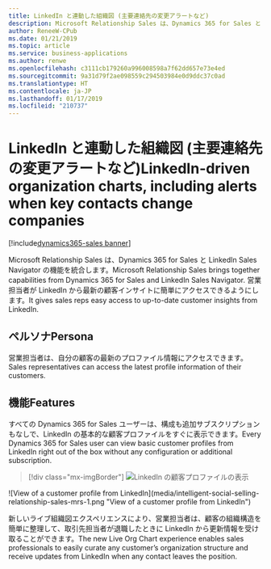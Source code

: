 ```yaml
---
title: LinkedIn と連動した組織図 (主要連絡先の変更アラートなど)
description: Microsoft Relationship Sales は、Dynamics 365 for Sales と LinkedIn Sales Navigator の機能を統合し、営業担当者が最新の顧客インサイトを取得できるようにします。
author: ReneeW-CPub
ms.date: 01/21/2019
ms.topic: article
ms.service: business-applications
ms.author: renwe
ms.openlocfilehash: c3111cb179260a996008598a7f62dd657e73e4ed
ms.sourcegitcommit: 9a31d79f2ae098559c294503984e0d9ddc37c0ad
ms.translationtype: HT
ms.contentlocale: ja-JP
ms.lasthandoff: 01/17/2019
ms.locfileid: "210737"
---
```

#  <a name="linkedin-driven-organization-charts-including-alerts-when-key-contacts-change-companies"></a><span data-ttu-id="d33aa-103">LinkedIn と連動した組織図 (主要連絡先の変更アラートなど)</span><span class="sxs-lookup"><span data-stu-id="d33aa-103">LinkedIn-driven organization charts, including alerts when key contacts change companies</span></span>
[!include[dynamics365-sales banner](../includes/dynamics365-sales.md)]


<span data-ttu-id="d33aa-104">Microsoft Relationship Sales は、Dynamics 365 for Sales と LinkedIn Sales Navigator の機能を統合します。</span><span class="sxs-lookup"><span data-stu-id="d33aa-104">Microsoft Relationship Sales brings together capabilities from Dynamics 365 for Sales and LinkedIn Sales Navigator.</span></span> <span data-ttu-id="d33aa-105">営業担当者が LinkedIn から最新の顧客インサイトに簡単にアクセスできるようにします。</span><span class="sxs-lookup"><span data-stu-id="d33aa-105">It gives sales reps easy access to up-to-date customer insights from LinkedIn.</span></span>

## <a name="persona"></a><span data-ttu-id="d33aa-106">ペルソナ</span><span class="sxs-lookup"><span data-stu-id="d33aa-106">Persona</span></span>

<span data-ttu-id="d33aa-107">営業担当者は、自分の顧客の最新のプロファイル情報にアクセスできます。</span><span class="sxs-lookup"><span data-stu-id="d33aa-107">Sales representatives can access the latest profile information of their customers.</span></span>

## <a name="features"></a><span data-ttu-id="d33aa-108">機能</span><span class="sxs-lookup"><span data-stu-id="d33aa-108">Features</span></span>

<span data-ttu-id="d33aa-109">すべての Dynamics 365 for Sales ユーザーは、構成も追加サブスクリプションもなしで、LinkedIn の基本的な顧客プロファイルをすぐに表示できます。</span><span class="sxs-lookup"><span data-stu-id="d33aa-109">Every Dynamics 365 for Sales user can view basic customer profiles from LinkedIn right out of the box without any configuration or additional subscription.</span></span>

> [!div class="mx-imgBorder"]
> <span data-ttu-id="d33aa-110">![LinkedIn の顧客プロファイルの表示](media/intelligent-social-selling-relationship-sales-mrs-1.png "LinkedIn の顧客プロファイルの表示")
<!-- Picture 5 --></span><span class="sxs-lookup"><span data-stu-id="d33aa-110">![View of a customer profile from LinkedIn](media/intelligent-social-selling-relationship-sales-mrs-1.png "View of a customer profile from LinkedIn")
<!-- Picture 5 --></span></span>

<span data-ttu-id="d33aa-111">新しいライブ組織図エクスペリエンスにより、営業担当者は、顧客の組織構造を簡単に整理して、取引先担当者が退職したときに LinkedIn から更新情報を受け取ることができます。</span><span class="sxs-lookup"><span data-stu-id="d33aa-111">The new Live Org Chart experience enables sales professionals to easily curate any customer’s organization structure and receive updates from LinkedIn when any contact leaves the position.</span></span>

